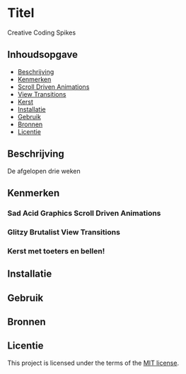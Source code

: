 # Titel

Creative Coding Spikes

## Inhoudsopgave

  * [Beschrijving](#beschrijving)
  * [Kenmerken](#kenmerken)
  * [Scroll Driven Animations](#sad-acid-graphics-scroll-driven-animations)
  * [View Transitions](#glitzy-brutalist-view-transitions)
  * [Kerst](#kerst-met-toeters-en-bellen)
  * [Installatie](#installatie)
  * [Gebruik](#gebruik)
  * [Bronnen](#bronnen)
  * [Licentie](#licentie)

## Beschrijving
De afgelopen drie weken

## Kenmerken

### Sad Acid Graphics Scroll Driven Animations
<!-- Bij Kenmerken staat welke technieken zijn gebruikt en hoe. Wat is de HTML structuur? Wat zijn de belangrijkste dingen in CSS? Wat is er met Javascript gedaan en hoe? Misschien heb je een framwork of library gebruikt? -->


### Glitzy Brutalist View Transitions


### Kerst met toeters en bellen!



## Installatie

## Gebruik

## Bronnen

## Licentie

This project is licensed under the terms of the [MIT license](./LICENSE).
